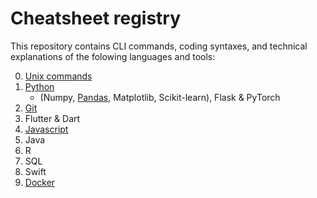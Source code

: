 # Cheatsheet registry

This repository contains CLI commands, coding syntaxes, and technical explanations of the folowing languages and tools:

0. [Unix commands](/0-unix/README.md)
1. [Python](/1-python/1.2-python-classes.md) 
    - (Numpy, [Pandas](/1-python/2.2-pandas.md), Matplotlib, Scikit-learn), Flask & PyTorch
2. [Git](/2-git/README.md)
3. Flutter & Dart
4. [Javascript](/4-javascript/1-js-basics.md)
5. Java
6. R
7. SQL
8. Swift
9. [Docker](9-docker/misc/basic-cmd.md)
